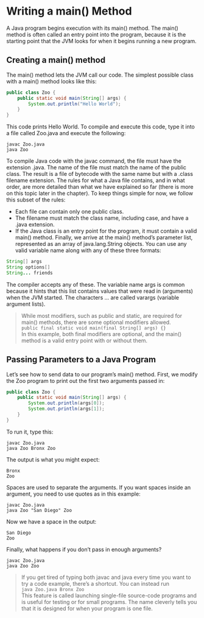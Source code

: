 # Writing a main() Method
A Java program begins execution with its main() method. The main() method is often called an entry
point into the program, because it is the starting point that the JVM looks for when it begins
running a new program.
## Creating a main() method
The main() method lets the JVM call our code. The simplest possible class with a main()
method looks like this:
```java
public class Zoo {
    public static void main(String[] args) {
        System.out.println("Hello World");
    }
}
```
This code prints Hello World. To compile and execute this code, type it into a file called
Zoo.java and execute the following:
```commandline
javac Zoo.java
java Zoo
```
To compile Java code with the javac command, the file must have the extension .java.
The name of the file must match the name of the public class. The result is a file of bytecode
with the same name but with a .class filename extension.
The rules for what a Java file contains, and in what order, are more detailed than what we
have explained so far (there is more on this topic later in the chapter). To keep things simple
for now, we follow this subset of the rules:
- Each file can contain only one public class.
- The filename must match the class name, including case, and have a .java extension.
- If the Java class is an entry point for the program, it must contain a valid main() method.
Finally, we arrive at the main() method’s parameter list, represented as an array of
java.lang.String objects. You can use any valid variable name along with any of these
three formats:
```java
String[] args
String options[]
String... friends
```
The compiler accepts any of these. The variable name args is common because it hints
that this list contains values that were read in (arguments) when the JVM started.
The characters ... are called varargs (variable argument lists).
> While most modifiers, such as public and static, are required for main() methods,
there are some optional modifiers allowed.  
> ```public final static void main(final String[] args) {} ```  
> In this example, both final modifiers are optional, and the main() method is a valid
entry point with or without them.
## Passing Parameters to a Java Program
Let’s see how to send data to our program’s main() method. First, we modify the Zoo
program to print out the first two arguments passed in:
```java
public class Zoo {
    public static void main(String[] args) {
        System.out.println(args[0]);
        System.out.println(args[1]);
    }
}
```
To run it, type this:
```commandline
javac Zoo.java
java Zoo Bronx Zoo
```
The output is what you might expect:
```commandline
Bronx
Zoo
```
Spaces are used to separate the arguments. If you want spaces inside an argument, you need to use quotes as
in this example:
```commandline
javac Zoo.java
java Zoo "San Diego" Zoo
```
Now we have a space in the output:
```commandline
San Diego
Zoo
```
Finally, what happens if you don’t pass in enough arguments?
```commandline
javac Zoo.java
java Zoo Zoo
```
> If you get tired of typing both javac and java every time you want to try a code example,
there’s a shortcut. You can instead run  
> ```java Zoo.java Bronx Zoo```  
> This feature is called launching single-file source-code programs and is useful for
testing or for small programs. The name cleverly tells you that it is designed for when your
program is one file.